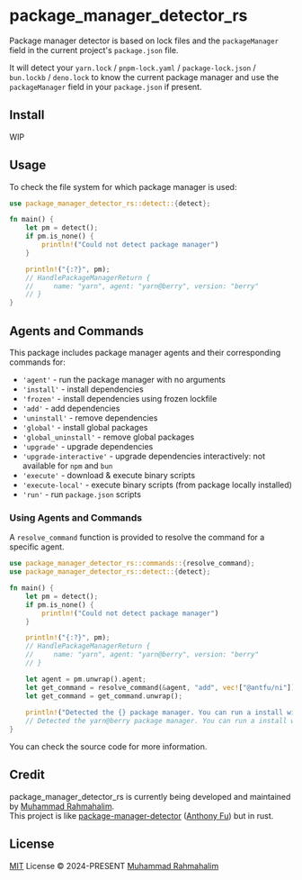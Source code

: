 # package_manager_detector_rs

[//]: # ([![npm version][npm-version-src]][npm-version-href])

[//]: # ([![npm downloads][npm-downloads-src]][npm-downloads-href])

[//]: # ([![JSDocs][jsdocs-src]][jsdocs-href])

[//]: # ([![License][license-src]][license-href])

Package manager detector is based on lock files and the `packageManager` field in the current project's `package.json`
file.

It will detect your `yarn.lock` / `pnpm-lock.yaml` / `package-lock.json` / `bun.lockb` / `deno.lock` to know the current
package manager and use the `packageManager` field in your `package.json` if present.

## Install

WIP

[//]: # (```sh)

[//]: # (# pnpm)

[//]: # (pnpm add package-manager-detector)

[//]: # ()

[//]: # (# npm)

[//]: # (npm i package-manager-detector)

[//]: # ()

[//]: # (# yarn)

[//]: # (yarn add package-manager-detector)

[//]: # (```)

## Usage

To check the file system for which package manager is used:

```rust
use package_manager_detector_rs::detect::{detect};

fn main() {
    let pm = detect();
    if pm.is_none() {
        println!("Could not detect package manager")
    }

    println!("{:?}", pm);
    // HandlePackageManagerReturn { 
    //     name: "yarn", agent: "yarn@berry", version: "berry"
    // }
}
```

## Agents and Commands

This package includes package manager agents and their corresponding commands for:

- `'agent'` - run the package manager with no arguments
- `'install'` - install dependencies
- `'frozen'` - install dependencies using frozen lockfile
- `'add'` - add dependencies
- `'uninstall'` - remove dependencies
- `'global'` - install global packages
- `'global_uninstall'` - remove global packages
- `'upgrade'` - upgrade dependencies
- `'upgrade-interactive'` - upgrade dependencies interactively: not available for `npm` and `bun`
- `'execute'` - download & execute binary scripts
- `'execute-local'` - execute binary scripts (from package locally installed)
- `'run'` - run `package.json` scripts

### Using Agents and Commands

A `resolve_command` function is provided to resolve the command for a specific agent.

```rust
use package_manager_detector_rs::commands::{resolve_command};
use package_manager_detector_rs::detect::{detect};

fn main() {
    let pm = detect();
    if pm.is_none() {
        println!("Could not detect package manager")
    }

    println!("{:?}", pm);
    // HandlePackageManagerReturn {
    //     name: "yarn", agent: "yarn@berry", version: "berry"
    // }

    let agent = pm.unwrap().agent;
    let get_command = resolve_command(&agent, "add", vec!["@antfu/ni"]);
    let get_command = get_command.unwrap();
    
    println!("Detected the {} package manager. You can run a install with {} {}", &agent, get_command.command, get_command.args.join(" "))
    // Detected the yarn@berry package manager. You can run a install with yarn add @antfu/ni
}
```

You can check the source code for more information.

## Credit

package_manager_detector_rs is currently being developed and maintained
by [Muhammad Rahmahalim](https://github.com/oxwazz).<br>
This project is
like [package-manager-detector](https://github.com/antfu-collective/package-manager-detector) ([Anthony Fu](https://github.com/antfu))
but in rust.

## License

[MIT](./LICENSE) License © 2024-PRESENT [Muhammad Rahmahalim](https://github.com/oxwazz)

[//]: # (<!-- Badges -->)

[//]: # ()

[//]: # ([npm-version-src]: https://img.shields.io/npm/v/package-manager-detector?style=flat&colorA=18181B&colorB=F0DB4F)

[//]: # ([npm-version-href]: https://npmjs.com/package/package-manager-detector)

[//]: # ([npm-downloads-src]: https://img.shields.io/npm/dm/package-manager-detector?style=flat&colorA=18181B&colorB=F0DB4F)

[//]: # ([npm-downloads-href]: https://npmjs.com/package/package-manager-detector)

[//]: # ([jsdocs-src]: https://img.shields.io/badge/jsdocs-reference-080f12?style=flat&colorA=18181B&colorB=F0DB4F)

[//]: # ([jsdocs-href]: https://www.jsdocs.io/package/package-manager-detector)

[//]: # ([license-src]: https://img.shields.io/github/license/antfu-collective/package-manager-detector.svg?style=flat&colorA=18181B&colorB=F0DB4F)

[//]: # ([license-href]: https://github.com/antfu-collective/package-manager-detector/blob/main/LICENSE)
